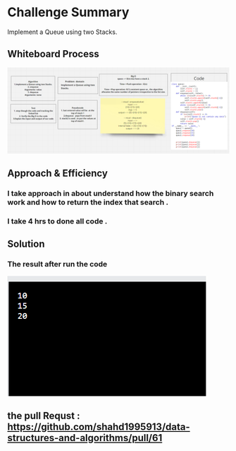 # Challenge Summary
<!-- Description of the challenge -->
Implement a Queue using two Stacks.
## Whiteboard Process
<!-- Embedded whiteboard image -->
![image5](stack_queue_pseudo.png)
## Approach & Efficiency
<!-- What approach did you take? Why? What is the Big O space/time for this approach? -->
### I take approach in about understand how the binary search work and how to return the index that search .

### I take 4 hrs to done all code .
## Solution
<!-- Show how to run your code, and examples of it in action -->
### The result after run the code
![image5](results.png)

## the pull Requst : https://github.com/shahd1995913/data-structures-and-algorithms/pull/61



